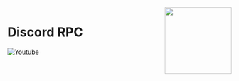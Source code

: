 <img align="right" src='https://github.com/niveshbirangal/discord-rpc/blob/master/readmeassets/intro.gif' width="150">

# Discord RPC
[![Youtube](https://img.shields.io/youtube/views/udY540zICDY?style=social)](https://www.youtube.com/watch?v=udY540zICDY&t=12s)

